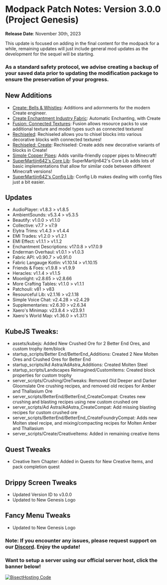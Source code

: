 # Modpack Patch Notes: Version 3.0.0 (Project Genesis)
**Release Date**: November 30th, 2023

This update is focused on adding in the final content for the modpack for a while, remaining updates will just include general mod updates as the development for the sequel will be starting.
### As a standard safety protocol, we advise creating a backup of your saved data prior to updating the modification package to ensure the preservation of your progress.
## New Additions
- [Create: Bells & Whistles](https://modrinth.com/mod/bellsandwhistles): Additions and adornments for the modern Create engineer. 
- [Create Enchantment Industry Fabric](https://modrinth.com/mod/create-enchantment-industry-fabric): Automatic Enchanting, with Create
- [Fusion: Connected Textures](https://modrinth.com/mod/fusion-connected-textures): Fusion allows resource packs to use additional texture and model types such as connected textures!
- [Rechiseled](https://modrinth.com/mod/rechiseled): Rechiseled allows you to chisel blocks into various decorative blocks with connected textures!
- [Rechiseled: Create](https://modrinth.com/mod/rechiseled-create): Rechiseled: Create adds new decorative variants of blocks in Create!
- [Simple Copper Pipes](https://modrinth.com/mod/simple-copper-pipes): Adds vanilla-friendly copper pipes to Minecraft!
- [SuperMartijn642's Core Lib](https://modrinth.com/mod/supermartijn642s-core-lib): SuperMartijn642's Core Lib adds lots of basic implementations that allow for similar code between different Minecraft versions!
- [SuperMartijn642's Config Lib](https://modrinth.com/mod/supermartijn642s-config-lib): Config Lib makes dealing with config files just a bit easier.
## Updates
- AudioPlayer: v1.8.3 > v1.8.5
- AmbientSounds: v5.3.4 > v5.3.5
- Beautify: v1.0.0 > v1.1.0
- Collective: v7.7 > v7.9
- Elytra Trims: v1.4.3 > v1.4.4
- EMI Trades: v1.2.0 > v1.2.1
- EMI Effect: v1.1.1 > v1.1.2
- Enchantment Descriptions: v17.0.8 > v17.0.9
- Enderman Overhaul: v1.0.1 > v1.0.3
- Fabric API: v0.90.7 > v0.91.0
- Fabric Langauge Kotlin: v1.10.14 > v1.10.15
- Friends & Foes: v1.9.8 > v1.9.9
- Heracles: v1.1.4 > v1.1.5
- Moonlight: v2.8.65 > v2.8.66
- More Crafting Tables: v1.1.0 > v1.1.1
- Patchouli: v81 > v83
- Resourceful Lib: v2.1.16 > v2.1.18
- Simple Voice Chat: v2.4.28 > v2.4.29
- Supplementaries: v2.6.30 > v2.6.34
- Xaero's Minimap: v23.8.4 > v23.9.1
- Xaero's World Map: v1.36.0 > v1.37.1

## KubeJS Tweaks:
- assets/kubejs: Added New Crushed Ore for 2 Better End Ores, and custom trophy item/block
- startup_scripts/Better End/BetterEnd_Additions: Created 2 New Molten Ores and Crushed Ores for Better End
- startup_scripts/Ad Astra/AdAstra_Additions: Created Molten Steel
- startup_scripts/Landscapes Reimagined/CustomItems: Created block properties for custom trophy
- server_scripts/Crushing/OreTweaks: Removed Old Deeper and Darker Gloomslate Ore crushing recipes, and removed old recipes for Amber and Thallasium Ore
- server_scripts/BetterEnd/BetterEnd_CreateCompat: Creates new crushing and blasting recipes using new custom crushed ore
- server_scripts/Ad Astra/AdAstra_CreateCompat: Add missing blasting recipes for custom crushed ore
- server_scripts/BetterEnd/BetterEnd_CreateFoundryCompat: Adds new Molten steel recipe, and mixing/compacting recipes for Molten Amber and Thallasium
- server_scripts/Create/CreativeItems: Added in remaining creative items
## Quest Tweaks
- Creative Item Chapter: Added in Quests for New Creative Items, and pack completion quest
## Drippy Screen Tweaks
- Updated Version ID to v3.0.0
- Updated to New Genesis Logo
## Fancy Menu Tweaks
- Updated to New Genesis Logo
### Note: If you encounter any issues, please request support on our [Discord](https://discord.gg/quenZthXgy). Enjoy the update!
### Want to setup a server using our official server host, click the banner below!
[![BisectHosting Code](https://raw.githubusercontent.com/M0nkeyPr0grammer/Landscapes-Reimagined/main/BH_Landscape_Reimagined.png)](https://bisecthosting.com/M0nkeyPr0grammer?r=modrinth+chanelog)